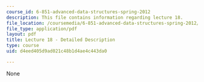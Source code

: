 ```yaml
---
course_id: 6-851-advanced-data-structures-spring-2012
description: This file contains information regarding lecture 18.
file_location: /coursemedia/6-851-advanced-data-structures-spring-2012/d4eed405d9ad021c48b1d4ae4c443da0_MIT6_851S12_Lecture18.pdf
file_type: application/pdf
layout: pdf
title: Lecture 18 - Detailed Description
type: course
uid: d4eed405d9ad021c48b1d4ae4c443da0

---
```

None